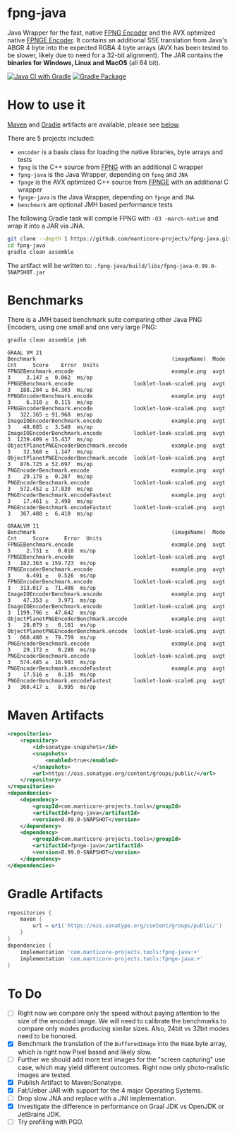 # fpng-java
Java Wrapper for the fast, native [FPNG Encoder](https://github.com/richgel999/fpng) and the AVX optimized native [FPNGE Encoder](https://github.com/veluca93/fpnge).
It contains an additional SSE translation from Java's ABGR 4 byte into the expected RGBA 4 byte arrays (AVX has been tested to be slower, likely due to need for a 32-bit alignment). The JAR contains the **binaries for Windows, Linux and MacOS** (all 64 bit).

[![Java CI with Gradle](https://github.com/manticore-projects/fpng-java/actions/workflows/gradle.yml/badge.svg)](https://github.com/manticore-projects/fpng-java/actions/workflows/gradle.yml) [![Gradle Package](https://github.com/manticore-projects/fpng-java/actions/workflows/gradle-publish.yml/badge.svg)](https://github.com/manticore-projects/fpng-java/actions/workflows/gradle-publish.yml)

# How to use it

[Maven](#maven-artifacts) and [Gradle](#gradle-artifacts) artifacts are available, please see [below](#maven-artifacts).

There are 5 projects included:
- `encoder` is a basis class for loading the native libraries, byte arrays and tests
- `fpng` is the C++ source from [FPNG](https://github.com/richgel999/fpng) with an additional C wrapper
- `fpng-java` is the Java Wrapper, depending on `fpng` and `JNA`
- `fpnge` is the AVX optimized C++ source from [FPNGE](https://github.com/veluca93/fpnge) with an additional C wrapper
- `fpnge-java` is the Java Wrapper, depending on `fpnge` and `JNA`
- `benchmark` are optional JMH based performance tests

The following Gradle task will compile FPNG with `-O3 -march-native` and wrap it into a JAR via JNA.

```bash
git clone --depth 1 https://github.com/manticore-projects/fpng-java.git
cd fpng-java
gradle clean assemble
```
The artifact will be written to: `.fpng-java/build/libs/fpng-java-0.99.0-SNAPSHOT.jar`


# Benchmarks

There is a JMH based benchmark suite comparing other Java PNG Encoders, using one small and one very large PNG:

```bash
gradle clean assemble jmh
```

```text
GRAAL VM 21
Benchmark                                           (imageName)  Mode  Cnt     Score    Error  Units
FPNGEBenchmark.encode                               example.png  avgt    3     3.147 ±  0.062  ms/op
FPNGEBenchmark.encode                   looklet-look-scale6.png  avgt    3   188.284 ± 84.303  ms/op
FPNGEncoderBenchmark.encode                         example.png  avgt    3     6.310 ±  0.115  ms/op
FPNGEncoderBenchmark.encode             looklet-look-scale6.png  avgt    3   322.365 ± 91.968  ms/op
ImageIOEncoderBenchmark.encode                      example.png  avgt    3    48.085 ±  3.540  ms/op
ImageIOEncoderBenchmark.encode          looklet-look-scale6.png  avgt    3  1239.409 ± 15.437  ms/op
ObjectPlanetPNGEncoderBenchmark.encode              example.png  avgt    3    32.568 ±  1.147  ms/op
ObjectPlanetPNGEncoderBenchmark.encode  looklet-look-scale6.png  avgt    3   876.725 ± 52.697  ms/op
PNGEncoderBenchmark.encode                          example.png  avgt    3    29.178 ±  0.287  ms/op
PNGEncoderBenchmark.encode              looklet-look-scale6.png  avgt    3   572.452 ± 17.830  ms/op
PNGEncoderBenchmark.encodeFastest                   example.png  avgt    3    17.461 ±  2.498  ms/op
PNGEncoderBenchmark.encodeFastest       looklet-look-scale6.png  avgt    3   367.480 ±  6.410  ms/op
```

```text
GRAALVM 11
Benchmark                                           (imageName)  Mode  Cnt     Score     Error  Units
FPNGEBenchmark.encode                               example.png  avgt    3     2.731 ±   0.018  ms/op
FPNGEBenchmark.encode                   looklet-look-scale6.png  avgt    3   182.363 ± 159.723  ms/op
FPNGEncoderBenchmark.encode                         example.png  avgt    3     6.491 ±   0.526  ms/op
FPNGEncoderBenchmark.encode             looklet-look-scale6.png  avgt    3   313.017 ±  71.408  ms/op
ImageIOEncoderBenchmark.encode                      example.png  avgt    3    47.353 ±   3.971  ms/op
ImageIOEncoderBenchmark.encode          looklet-look-scale6.png  avgt    3  1199.796 ±  47.642  ms/op
ObjectPlanetPNGEncoderBenchmark.encode              example.png  avgt    3    28.079 ±   0.101  ms/op
ObjectPlanetPNGEncoderBenchmark.encode  looklet-look-scale6.png  avgt    3   660.480 ±  79.759  ms/op
PNGEncoderBenchmark.encode                          example.png  avgt    3    29.172 ±   0.288  ms/op
PNGEncoderBenchmark.encode              looklet-look-scale6.png  avgt    3   574.485 ±  16.903  ms/op
PNGEncoderBenchmark.encodeFastest                   example.png  avgt    3    17.516 ±   0.135  ms/op
PNGEncoderBenchmark.encodeFastest       looklet-look-scale6.png  avgt    3   360.417 ±   8.995  ms/op
```

# Maven Artifacts
```xml
<repositories>
    <repository>
        <id>sonatype-snapshots</id>
        <snapshots>
            <enabled>true</enabled>
        </snapshots>
        <url>https://oss.sonatype.org/content/groups/public/</url>
    </repository>
</repositories>
<dependencies>
    <dependency>
        <groupId>com.manticore-projects.tools</groupId>
        <artifactId>fpng-java</artifactId>
        <version>0.99.0-SNAPSHOT</version>
    </dependency>
    <dependency>
        <groupId>com.manticore-projects.tools</groupId>
        <artifactId>fpnge-java</artifactId>
        <version>0.99.0-SNAPSHOT</version>
    </dependency>
</dependencies>
```
# Gradle Artifacts
```groovy
repositories {
    maven {
        url = uri('https://oss.sonatype.org/content/groups/public/')
    }
}
dependencies {
    implementation 'com.manticore-projects.tools:fpng-java:+'
    implementation 'com.manticore-projects.tools:fpnge-java:+'
}
```

# To Do

- [ ] Right now we compare only the speed without paying attention to the size of the encoded image. We will need to calibrate the benchmarks to compare only modes producing similar sizes. Also, 24bit vs 32bit modes need to be honored.
- [X] Benchmark the translation of the `BufferedImage` into the `RGBA` byte array, which is right now Pixel based and likely slow.
- [ ] Further we should add more test images for the "screen capturing" use case, which may yield different outcomes. Right now only photo-realistic images are tested.
- [X] Publish Artifact to Maven/Sonatype.
- [X] Fat/Ueber JAR with support for the 4 major Operating Systems.
- [ ] Drop slow JNA and replace with a JNI implementation.
- [X] Investigate the difference in performance on Graal JDK vs OpenJDK or JetBrains JDK.
- [ ] Try profiling with PGO.
